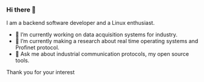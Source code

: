 ### Hi there 👋

I am a backend software developer and a Linux enthusiast.

- 🔭 I’m currently working on data acquisition systems for industry.
- 🌱 I’m currently making a research about real time operating systems and Profinet protocol.
- 💬 Ask me about industrial communication protocols, my open source tools.

Thank you for your interest
